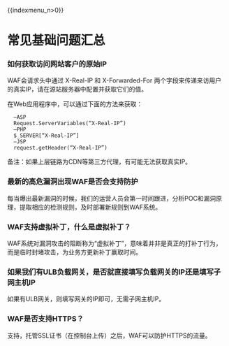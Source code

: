 {{indexmenu_n>0}}

# 常见基础问题汇总

### 如何获取访问网站客户的原始IP

WAF会请求头中通过 X-Real-IP 和 X-Forwarded-For
两个字段来传递来访用户的真实IP，请在源站服务器中配置并获取它们的值。

在Web应用程序中，可以通过下面的方法来获取：

``` 
  –ASP
  Request.ServerVariables(“X-Real-IP”)
  –PHP
  $_SERVER[“X-Real-IP”]
  –JSP
  request.getHeader(“X-Real-IP”)
```

备注：如果上层链路为CDN等第三方代理，有可能无法获取真实IP。

### 最新的高危漏洞出现WAF是否会支持防护

每当爆出最新漏洞的时候，我们的运营人员会第一时间跟进，分析POC和漏洞原理，提取相应的检测规则，及时部署新规则到WAF系统。

### WAF支持虚拟补丁，什么是虚拟补丁？

WAF系统对漏洞攻击的阻断称为“虚拟补丁”，意味着并非是真正的打补丁行为，而是临时封堵攻击，为业务方更新补丁赢取时间。

### 如果我们有ULB负载网关，是否就直接填写负载网关的IP还是填写子网主机IP

如果有ULB网关，则填写网关的IP即可，无需子网主机IP。

### WAF是否支持HTTPS？

支持，托管SSL证书（在控制台上传）之后，WAF可以防护HTTPS的流量。
